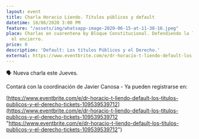 ```yaml
---
layout: event
title: Charla Horacio Liendo. Títulos públicos y default
datetime: 18/06/2020 3:00 PM
feature: "/assets/img/whatsapp-image-2020-06-15-at-11-38-16.jpeg"
place: Charlas en cuarentena by Bloque Constitucional. Defendiendo la libertad desde
  el encierro.
price: 0
description: 'Default: Los títulos Públicos y el Derecho.'
external: https://www.eventbrite.com/e/dr-horacio-t-liendo-default-los-titulos-publicos-y-el-derecho-tickets-109539539712
---
```

🗣️ Nueva charla este Jueves. 

Contará con la coordinación de Javier Canosa - Ya pueden registrarse en:

[https://www.eventbrite.com/e/dr-horacio-t-liendo-default-los-titulos-publicos-y-el-derecho-tickets-109539539712](https://www.eventbrite.com/e/dr-horacio-t-liendo-default-los-titulos-publicos-y-el-derecho-tickets-109539539712 "https://www.eventbrite.com/e/dr-horacio-t-liendo-default-los-titulos-publicos-y-el-derecho-tickets-109539539712")
